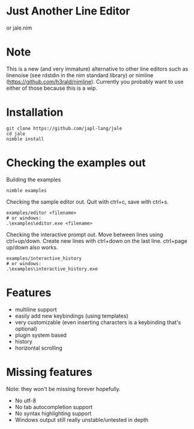 # Just Another Line Editor

or jale.nim

# Note

This is a new (and very immature) alternative to other
line editors such as linenoise (see rdstdin in the nim
standard library) or nimline (https://github.com/h3rald/nimline). Currently you probably want to use either of
those because this is a wip.

# Installation

```
git clone https://github.com/japl-lang/jale
cd jale
nimble install
```

# Checking the examples out

Building the examples

```
nimble examples
```

Checking the sample editor out. Quit with ctrl+c, save with ctrl+s. 

```
examples/editor <filename>
# or windows:
.\examples\editor.exe <filename>
```

Checking the interactive prompt out. Move between lines using ctrl+up/down. Create new lines with ctrl+down on the last line. ctrl+page up/down also works.

```
examples/interactive_history
# or windows:
.\examples\interactive_history.exe
```

# Features

- multiline support
- easily add new keybindings (using templates)
- very customizable (even inserting characters is a keybinding that's optional)
- plugin system based
- history
- horizontal scrolling

# Missing features

Note: they won't be missing forever hopefully.

- No utf-8
- No tab autocompletion support
- No syntax highlighting support
- Windows output still really unstable/untested in depth

